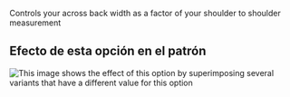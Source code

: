 Controls your across back width as a factor of your shoulder to shoulder measurement

## Efecto de esta opción en el patrón

![This image shows the effect of this option by superimposing several variants that have a different value for this option](hugo_acrossbackfactor_sample.svg "Effect of this option on the pattern")
